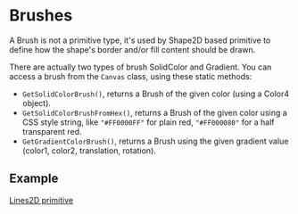 # Brushes

A Brush is not a primitive type, it's used by Shape2D based primitive to define how the shape's border and/or fill content should be drawn.

There are actually two types of brush SolidColor and Gradient. You can access a brush from the `Canvas` class, using these static methods:

 - `GetSolidColorBrush()`, returns a Brush of the given color (using a Color4 object).
 - `GetSolidColorBrushFromHex()`, returns a Brush of the given color using a CSS style string, like `"#FF0000FF"` for plain red, `"#FF000080"` for a half transparent red.
 - `GetGradientColorBrush()`, returns a Brush using the given gradient value (color1, color2, translation, rotation).

## Example

[Lines2D primitive](https://www.babylonjs-playground.com/#15C96V#5)
